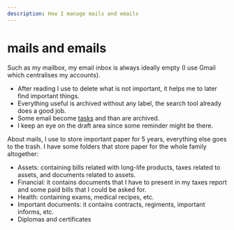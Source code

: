 ```yaml
---
description: How I manage mails and emails
---
```


# mails and emails

Such as my mailbox, my email inbox is always ideally empty \(I use Gmail which centralises my accounts\).

* After reading I use to delete what is not important, it helps me to later find important things.
* Everything useful is archived without any label, the search tool already does a good job.
* Some email become [tasks](agenda-and-tasks.md) and than are archived.
* I keep an eye on the draft area since some reminder might be there.

About mails, I use to store important paper for 5 years, everything else goes to the trash. I have some folders that store paper for the whole family altogether:

* Assets: containing bills related with long-life products, taxes related to assets, and documents related to assets.
* Financial: it contains documents that I have to present in my taxes report and some paid bills that I could be asked for.
* Health: containing exams, medical recipes, etc.
* Important documents: it contains contracts, regiments, important informs, etc.
* Diplomas and certificates

